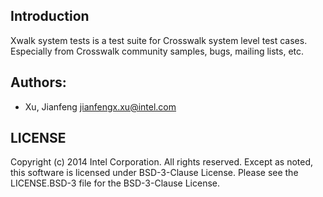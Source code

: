 ## Introduction

Xwalk system tests is a test suite for Crosswalk system level test cases.
Especially from Crosswalk community samples, bugs, mailing lists, etc.

## Authors:

* Xu, Jianfeng <jianfengx.xu@intel.com>

## LICENSE

Copyright (c) 2014 Intel Corporation.  All rights reserved.
Except as noted, this software is licensed under BSD-3-Clause License.
Please see the LICENSE.BSD-3 file for the BSD-3-Clause License.
